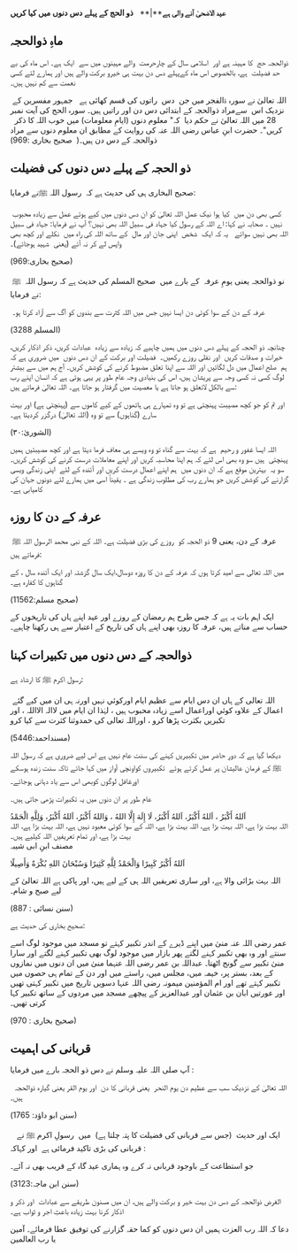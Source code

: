 **عید الاضحیٰ آنے والی ہے****|**   **ذو الحج کے پہلے دس دنوں میں کیا کریں**

## ماہِ ذوالحجہ

ذوالحجہ حج  کا مہینہ ہے اور  اسلامی سال کے چارحرمت  والے مہینوں میں سے  ایک ہے۔ اس ماہ کی بے حد فضیلت  ہے، بالخصوص اس ماہ کےپہلے دس دن بہت ہی خیرو برکت والے ہیں اور ہمارے لئے کسی نعمت سے کم نہیں ہیں۔

 اللہ تعالیٰ نے سورہ ۃالفجر میں جن  دس  راتوں کی قسم کھائی ہے   جمہور مفسرین کے نزدیک اس  سےمراد ذوالحجہ کے ابتدائی دس دن اور راتیں ہیں۔ سورہ الحج کی آیت نمبر 28 میں اللہ تعالیٰ نے حکم دیا  کہ" معلوم دنوں (ایامِ معلومات) میں خوب اللہ کا ذکر   کریں"۔ حضرت ابنِ عباس رضی اللہ عنہ کی روایت کے مطابق ان معلوم دنوں سے مراد ذوالحجہ کے دس دن ہیں۔(  صحیح بخاری :969)

## ذو الحجہ کے پہلے دس دنوں کی فضیلت

صحیح البخاری ہی کی حدیث ہے کہ  رسول اللہ ﷺنے فرمایا:

 کسی بھی دن میں  کیا ہوا نیک عمل اللہ تعالیٰ کو ان دس دنوں میں کیے ہوئے عمل سے زیادہ محبوب نہیں ۔ صحابہ نے کہا: اے اللہ کے رسول کیا جہاد فی سبیل اللہ بھی نہیں؟ آپ نے فرمایا: جہاد فی سبیل اللہ بھی نہیں سوائے   یہ کہ ایک  شخص  اپنی جان اور مال  کے ساتھ اللہ کی راہ میں  نکلے اور کچھ بھی واپس لے کر نہ آئے (یعنی  شہید ہوجائے)۔

(صحیح بخاری:969)

 نو ذوالحجہ یعنی یومِ عرفہ  کے بارے میں  صحیح المسلم کی حدیث ہے کہ رسول اللہ  ﷺ نے فرمایا:

 عرفہ کے دن کے سوا کوئی دن ایسا نہیں جس میں اللہ کثرت سے بندوں کو آگ سے آزاد کرتا ہو۔

(المسلم 3288)

چنانچہ ذو الحجہ کے پہلے دس دنوں میں ہمیں چاہیے کہ زیادہ سے زیادہ  عبادات کریں، ذکر اذکار کریں، خیرات و صدقات کریں  اور نفلی روزے رکھیں۔  فضیلت اور برکت کے ان دس دنوں  میں ضروری ہے کہ ہم  صلح اعمال میں دل لگائیں اور اللہ سے اپنا تعلق مضبوط کرنے کی کوشش کریں۔ آج ہم میں سے بیشتر لوگ کسی نہ کسی وجہ سے پریشان ہیں، اس کی بنیادی وجہ عام طور پر یہی ہوتی ہے کہ انسان اپنے رب سے بالکل لاتعلق ہو جاتا ہے یا معصیت میں گرفتار ہو جاتا ہے۔ اللہ تعالیٰ فرماتے ہیں:

اور تم کو جو کچھ مصیبت پہنچتی ہے تو وہ تمہارے ہی ہاتھوں کے کیے کاموں سے (پہنچتی ہے) اور بہت سارے (گناہوں) سے تو وہ (اللہ تعالیٰ) درگزر کردیتا ہے۔

(الشوریٰ:۳۰)

اللہ ایسا غفور و رحیم  ہے کہ بہت سے گناہ تو وہ ویسے ہی معاف فرما دیتا ہے اور کچھ مصیبتیں ہمیں پہنچتی  ہیں سو وہ بھی اس لئے کہ ہم اپنا محاسبہ کریں اور اپنے معاملات درست کرنے کی کوشش کریں۔ سو یہ  بہترین موقع ہے کہ ان دنوں میں  ہم اپنے اعمال درست کریں اور آئندہ کے لئے  اپنی زندگی ویسی گزارنے کی کوشش کریں جو ہمارے رب کی مطلوب زندگی ہے ۔ یقیناً اسی میں ہمارے لئے دونوں جہان کی کامیابی ہے۔  

## عرفہ کے دن کا روزہ

عرفہ کے دن، یعنی 9 ذو الحجہ کو  روزے کی بڑی فضیلت ہے۔ اللہ کے نبی محمد الرسول اللہ ﷺ  فرماتے ہیں:

میں اللہ تعالی سے امید کرتا ہوں کہ عرفہ کے دن کا روزہ دوسال،ایک سال گزشتہ اور ایک آئندہ سال ، کے گناہوں کا کفارہ ہے۔

(صحیح مسلم:11562)

ایک اہم بات یہ ہے کہ جس طرح ہم رمضان کے روزے اور عید اپنے ہاں کی تاریخوں کے حساب سے مناتے ہیں، عرفہ کا روزہ بھی اپنے ہاں کی تاریخ کے اعتبار سے ہی رکھنا چاہیے۔

## ذوالحجہ کے دس دنوں میں تکبیرات کہنا

رسول اکرم ﷺ کا ارشاد ہے:

 اللہ تعالی کے ہاں ان دس ایام سے عظیم ایام اورکوئي نہيں اورنہ ہی ان میں کیے گئے اعمال کے علاوہ کوئي اوراعمال اسے زيادہ محبوب ہيں ، لہٰذا ان ایام میں لاالہ الااللہ ، اور تکبریں بکثرت پڑھا کرو ، اوراللہ تعالی کی حمدوثنا کثرت سے کیا کرو

(مسنداحمد:5446)

دیکھا گیا ہے کہ دورِ حاضر میں تکبیریں کہنے کی سنت عام نہیں ہے اس لیے ضروری ہے کہ رسول اللہ ﷺ کے فرمانِ عالیشان پر عمل کرتے ہوئے  تکبیروں کواونچی آواز میں کہا جائے تاکہ سنت زندہ ہوسکے اورغافل لوگوں کوبھی اس سے یاد دہانی ہوجائے۔

عام طور پر ان دنوں میں یہ تکبیرات پڑھی جاتی ہیں۔

  
اَللهُ أَكْبَرُ ، اَللهُ أَكْبَرُ، اَللهُ أَكْبَرُ، لَا إِلَهَ إِلَّا اللهُ ، وَاللهُ أَكْبَرُ، اَللهُ أَكْبَرُ، وَلِلَّهِ الْحَمْدُ  
اللہ بہت بڑا ہے، اللہ بہت بڑا ہے، اللہ بہت بڑا ہے، اللہ کے سوا کوئی معبود نہیں ہے، اللہ بہت بڑا ہے، اللہ بہت بڑا ہے، اور تمام تعریفیں اللہ کیلیے ہیں۔  
مصنف ابنِ ابی شیبہ

اَللهُ أَكْبَرُ كَبِيرًا وَالْحَمْدُ لِلَّهِ كَثِيرًا وَسُبْحَانَ اللهِ بُكْرَةً وَأَصِيلًا

اللہ بہت بڑائی والا ہے، اور ساری تعریفیں اللہ ہی کے لیے ہیں، اور پاکی ہے اللہ تعالیٰ کے لیے صبح و شام۔

(سنن نسائی : 887)

صحیح بخاری کی حدیث ہے:

عمر رضی اللہ عنہ منیٰ میں اپنے ڈیرے کے اندر تکبیر کہتے تو مسجد میں موجود لوگ اسے سنتے اور وہ بھی تکبیر کہنے لگتے پھر بازار میں موجود لوگ بھی تکبیر کہنے لگتے اور سارا منیٰ تکبیر سے گونج اٹھتا۔ عبداللہ بن عمر رضی اللہ عنہما منیٰ میں ان دنوں میں نمازوں کے بعد، بستر پر، خیمہ میں، مجلس میں، راستے میں اور دن کے تمام ہی حصوں میں تکبیر کہتے تھے اور ام المؤمنین میمونہ رضی اللہ عنہا دسویں تاریخ میں تکبیر کہتی تھیں اور عورتیں ابان بن عثمان اور عبدالعزیز کے پیچھے مسجد میں مردوں کے ساتھ تکبیر کہا کرتی تھیں۔

(صحیح بخاری : 970)

## قربانی کی اہمیت

آپ صلی اللہ علیہ وسلم نے دس ذو الحجہ بارے میں فرمایا :

  اللہ تعالیٰ کے نزدیک سب سے عظیم دن یوم النحر  یعنی قربانی کا دن  اور یوم القر یعنی گیارہ ذوالحجہ ہیں۔

(سنن ابو داؤد: 1765)

   ایک اور حدیث  (جس سے قربانی کی فضیلت کا پتہ چلتا ہے)  میں  رسولِ اکرم ﷺ نے قربانی کی بڑی تاکید فرمائی ہے  اور کہاکہ :

جو استطاعت کے باوجود قربانی نہ کرے وہ ہماری عید گاہ کے قریب بھی نہ آئے۔

(سنن ابن ماجہ:3123)

الغرض ذوالحجہ کے دس دن بہت خیر و برکت والے ہیں، ان میں مسنون طریقے سے عبادات  اور ذکر و اذکار کرنا بہت زیادہ باعثِ اجر و ثواب ہے۔  

دعا کہ اللہ رب العزت ہمیں ان دس دنوں کو کما حقہ گزارنے کی توفیق عطا فرمائے۔ آمین یا رب العالمین